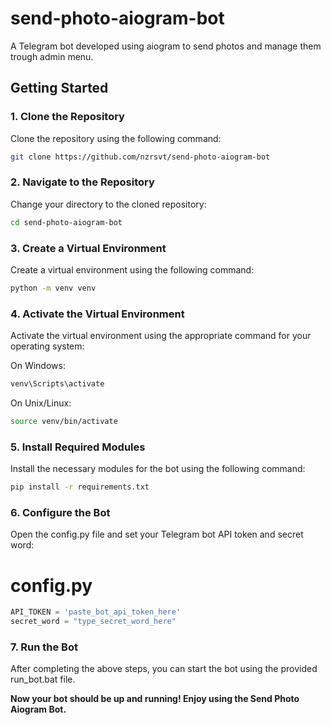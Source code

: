 # send-photo-aiogram-bot
A Telegram bot developed using aiogram to send photos and manage them trough admin menu.

## Getting Started

### 1. Clone the Repository

Clone the repository using the following command:

```bash
git clone https://github.com/nzrsvt/send-photo-aiogram-bot
```

### 2. Navigate to the Repository
Change your directory to the cloned repository:

```bash
cd send-photo-aiogram-bot
```

### 3. Create a Virtual Environment
Create a virtual environment using the following command:

```bash
python -m venv venv
```

### 4. Activate the Virtual Environment
Activate the virtual environment using the appropriate command for your operating system:

On Windows:

```bash
venv\Scripts\activate
```

On Unix/Linux:

```bash
source venv/bin/activate
```

### 5. Install Required Modules
Install the necessary modules for the bot using the following command:

```bash
pip install -r requirements.txt
```

### 6. Configure the Bot
Open the config.py file and set your Telegram bot API token and secret word:

# config.py
```python
API_TOKEN = 'paste_bot_api_token_here'
secret_word = "type_secret_word_here"
```

### 7. Run the Bot
After completing the above steps, you can start the bot using the provided run_bot.bat file.

**Now your bot should be up and running! Enjoy using the Send Photo Aiogram Bot.**
